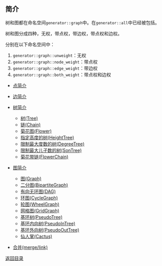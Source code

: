 ## 简介

树和图都在命名空间`generator::graph`中。在`generator::all`中已经被包括。

树和图分成四种，无权，带点权，带边权，带点权和边权。

分别在以下命名空间中：

1. `generator::graph::unweight`：无权
2. `generator::graph::node_weight`：带点权
3. `generator::graph::edge_weight`：带边权
4. `generator::graph::both_weight`：带点权和边权



- [点简介](./node_summary.md)

- [边简介](./edge_summary.md)

- [树简介](./tree_summary.md)

    - [树(Tree)](./tree.md)
    - [链(Chain)](./chain.md)
    - [菊花图(Flower)](./flower.md)
    - [指定高度的树(HeightTree)](./height_tree.md)
    - [限制最大度数的树(DegreeTree)](./degree_tree.md)
    - [限制最大儿子数的树(SonTree)](./son_tree.md)
    - [菊花带链(FlowerChain)](./flower_chain.md)

- [图简介](./graph_summary.md)
    - [图(Graph)](./graph.md)
    - [二分图(BipartiteGraph)](./bipartite_graph.md)
    - [有向无环图(DAG)](./dag.md)
    - [环图(CycleGraph)](./cycle_graph.md)
    - [轮图(WheelGraph)](./wheel_graph.md)
    - [网格图(GridGraph)](./grid_graph.md)
    - [基环树(PseudoTree)](./pseudo_tree.md)
    - [基环内向树(PseudoInTree)](./pseudo_in_tree.md)
    - [基环外向树(PseudoOutTree)](./pseudo_out_tree.md)
    - [仙人掌(Cactus)](./cactus.md)

- [合并(merge/link)](./merge_link.md)

[返回目录](../../home.md)

